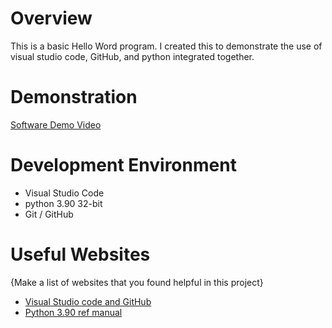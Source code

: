 
# Overview

This is a basic Hello Word program. I created this to demonstrate the use of visual studio code, GitHub, and python integrated together.

# Demonstration

[Software Demo Video](http://youtube.link.goes.here)

# Development Environment

* Visual Studio Code
* python 3.90 32-bit
* Git / GitHub 


# Useful Websites

{Make a list of websites that you found helpful in this project}
* [Visual Studio code and GitHub](https://byui-cse.github.io/cse310-course/lesson01/01-prove.html)
* [Python 3.90 ref manual](https://www.python.org/)
